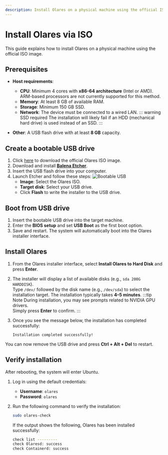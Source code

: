 ```yaml
---
description: Install Olares on a physical machine using the official ISO image, including system requirements, installation steps, and activation process.
---
```


# Install Olares via ISO

This guide explains how to install Olares on a physical machine using the official ISO image.

<!--@include: ./reusables.md{44,51}-->

## Prerequisites

- **Host requirements**:
  - **CPU**: Minimum 4 cores with **x86-64 architecture** (Intel or AMD). ARM-based processors are not currently supported for this method.
  - **Memory**: At least 8 GB of available RAM.
  - **Storage**: Minimum 150 GB SSD.
  - **Network**: The device must be connected to a wired LAN.
  ::: warning SSD required
  The installation will likely fail if an HDD (mechanical hard drive) is used instead of an SSD.
  :::

- **Other**: A USB flash drive with at least **8 GB** capacity.

## Create a bootable USB drive

1. Click [here](https://cdn.olares.com/olares-latest-amd64.iso) to download the official Olares ISO image.
2. Download and install [**Balena Etcher**](https://etcher.balena.io/).
3. Insert the USB flash drive into your computer.
4. Launch Etcher and follow these steps:
   ![Bootable USB](/images/manual/get-started/iso-flash.png#bordered)
   - **Image**: Select the Olares ISO.
   - **Target disk**: Select your USB drive.
   - Click **Flash** to write the installer to the USB drive.

## Boot from USB drive

1. Insert the bootable USB drive into the target machine.
2. Enter the **BIOS setup** and set **USB Boot** as the first boot option.
3. Save and restart. The system will automatically boot into the Olares installer interface.

## Install Olares

1. From the Olares installer interface, select **Install Olares to Hard Disk** and press **Enter**.
2. The installer will display a list of available disks (e.g., `sda 200G HARDDISK`).  
   Type `/dev/` followed by the disk name (e.g., `/dev/sda`) to select the installation target. The installation typically takes **4–5 minutes**.
   :::tip Note
   During installation, you may see prompts related to NVIDIA GPU drivers.  
   Simply press **Enter** to confirm.
   :::
3. Once you see the message below, the installation has completed successfully:

   ```shell
   Installation completed successfully!
   ```

You can now remove the USB drive and press **Ctrl + Alt + Del** to restart.

## Verify installation

After rebooting, the system will enter Ubuntu.

1. Log in using the default credentials:

    * **Username**: `olares`
    * **Password**: `olares`

2. Run the following command to verify the installation:

   ```bash
   sudo olares-check
   ```

   If the output shows the following, Olares has been installed successfully:

   ```bash
   check list ---------
   check Olaresd: success
   check Containerd: success
   ```

<!--@include: ./install-and-activate-olares.md-->

<!--@include: ./log-in-to-olares.md-->

<!--@include: ./reusables.md{38,42}-->